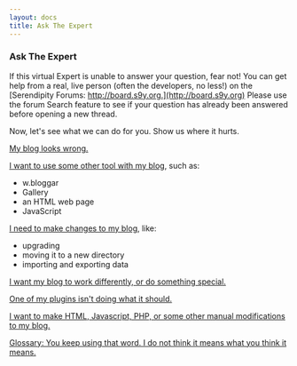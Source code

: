 ```yaml
---
layout: docs
title: Ask The Expert
---
```


### Ask The Expert

If this virtual Expert is unable to answer your question, fear not!  You can get help from a real, live person (often the developers, no less!) on the [Serendipity Forums: http://board.s9y.org.](http://board.s9y.org)  Please use the forum Search feature to see if your question has already been answered before opening a new thread.

Now, let's see what we can do for you.  Show us where it hurts.

[My blog looks wrong.](display-problems.html)

[I want to use some other tool with my blog](external-tools.html), such as:

* w.bloggar
* Gallery
* an HTML web page
* <noop>JavaScript</noop>

[I need to make changes to my blog](maintenance.html), like:

* upgrading
* moving it to a new directory
* importing and exporting data

[I want my blog to work differently, or do something special.](plugins.html)

[One of my plugins isn't doing what it should.](plugin-problems.html)

[I want to make HTML, Javascript, PHP, or some other manual modifications to my blog.](user-modifications.html)

[Glossary: You keep using that word.  I do not think it means what you think it means.](glossary.html)
